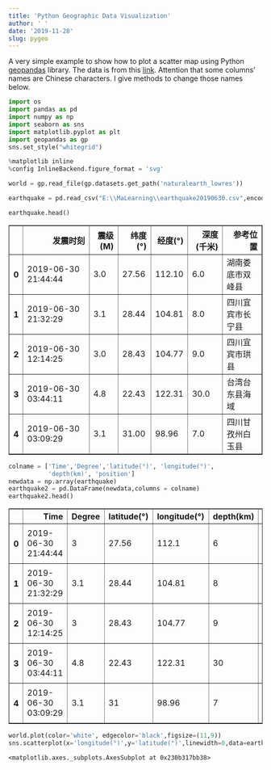 ```yaml
---
title: 'Python Geographic Data Visualization'
author: ' '
date: '2019-11-28'
slug: pygeo
---
```


A very simple example to show how to plot a scatter map using Python [geopandas](http://geopandas.org/) library. The data is from this [link](https://wp-contents.netlify.com/data/earthquake20190630.csv). Attention that some columns' names are Chinese characters. I give methods to change those names below.


```python
import os
import pandas as pd    
import numpy as np
import seaborn as sns
import matplotlib.pyplot as plt
import geopandas as gp
sns.set_style("whitegrid")
```


```python
%matplotlib inline
%config InlineBackend.figure_format = 'svg'
```


```python
world = gp.read_file(gp.datasets.get_path('naturalearth_lowres'))
```


```python
earthquake = pd.read_csv("E:\\MaLearning\\earthquake20190630.csv",encoding = 'gb18030') 
```


```python
earthquake.head()
```




<div>
<style scoped>
    .dataframe tbody tr th:only-of-type {
        vertical-align: middle;
    }

    .dataframe tbody tr th {
        vertical-align: top;
    }

    .dataframe thead th {
        text-align: right;
    }
</style>
<table border="1" class="dataframe">
  <thead>
    <tr style="text-align: right;">
      <th></th>
      <th>发震时刻</th>
      <th>震级(M)</th>
      <th>纬度(°)</th>
      <th>经度(°)</th>
      <th>深度(千米)</th>
      <th>参考位置</th>
    </tr>
  </thead>
  <tbody>
    <tr>
      <th>0</th>
      <td>2019-06-30 21:44:44</td>
      <td>3.0</td>
      <td>27.56</td>
      <td>112.10</td>
      <td>6.0</td>
      <td>湖南娄底市双峰县</td>
    </tr>
    <tr>
      <th>1</th>
      <td>2019-06-30 21:32:29</td>
      <td>3.1</td>
      <td>28.44</td>
      <td>104.81</td>
      <td>8.0</td>
      <td>四川宜宾市长宁县</td>
    </tr>
    <tr>
      <th>2</th>
      <td>2019-06-30 12:14:25</td>
      <td>3.0</td>
      <td>28.43</td>
      <td>104.77</td>
      <td>9.0</td>
      <td>四川宜宾市珙县</td>
    </tr>
    <tr>
      <th>3</th>
      <td>2019-06-30 03:44:11</td>
      <td>4.8</td>
      <td>22.43</td>
      <td>122.31</td>
      <td>30.0</td>
      <td>台湾台东县海域</td>
    </tr>
    <tr>
      <th>4</th>
      <td>2019-06-30 03:09:29</td>
      <td>3.1</td>
      <td>31.00</td>
      <td>98.96</td>
      <td>7.0</td>
      <td>四川甘孜州白玉县</td>
    </tr>
  </tbody>
</table>
</div>




```python
colname = ['Time','Degree','latitude(°)', 'longitude(°)',
           'depth(km)', 'position']
newdata = np.array(earthquake)
earthquake2 = pd.DataFrame(newdata,columns = colname)
earthquake2.head()
```




<div>
<style scoped>
    .dataframe tbody tr th:only-of-type {
        vertical-align: middle;
    }

    .dataframe tbody tr th {
        vertical-align: top;
    }

    .dataframe thead th {
        text-align: right;
    }
</style>
<table border="1" class="dataframe">
  <thead>
    <tr style="text-align: right;">
      <th></th>
      <th>Time</th>
      <th>Degree</th>
      <th>latitude(°)</th>
      <th>longitude(°)</th>
      <th>depth(km)</th>
      <th>position</th>
    </tr>
  </thead>
  <tbody>
    <tr>
      <th>0</th>
      <td>2019-06-30 21:44:44</td>
      <td>3</td>
      <td>27.56</td>
      <td>112.1</td>
      <td>6</td>
      <td>湖南娄底市双峰县</td>
    </tr>
    <tr>
      <th>1</th>
      <td>2019-06-30 21:32:29</td>
      <td>3.1</td>
      <td>28.44</td>
      <td>104.81</td>
      <td>8</td>
      <td>四川宜宾市长宁县</td>
    </tr>
    <tr>
      <th>2</th>
      <td>2019-06-30 12:14:25</td>
      <td>3</td>
      <td>28.43</td>
      <td>104.77</td>
      <td>9</td>
      <td>四川宜宾市珙县</td>
    </tr>
    <tr>
      <th>3</th>
      <td>2019-06-30 03:44:11</td>
      <td>4.8</td>
      <td>22.43</td>
      <td>122.31</td>
      <td>30</td>
      <td>台湾台东县海域</td>
    </tr>
    <tr>
      <th>4</th>
      <td>2019-06-30 03:09:29</td>
      <td>3.1</td>
      <td>31</td>
      <td>98.96</td>
      <td>7</td>
      <td>四川甘孜州白玉县</td>
    </tr>
  </tbody>
</table>
</div>




```python
world.plot(color='white', edgecolor='black',figsize=(11,9))
sns.scatterplot(x='longitude(°)',y='latitude(°)',linewidth=0,data=earthquake2,s=3, color='red')
```




    <matplotlib.axes._subplots.AxesSubplot at 0x230b317bb38>



<!---
![svg](output_8_1.svg)
-->
